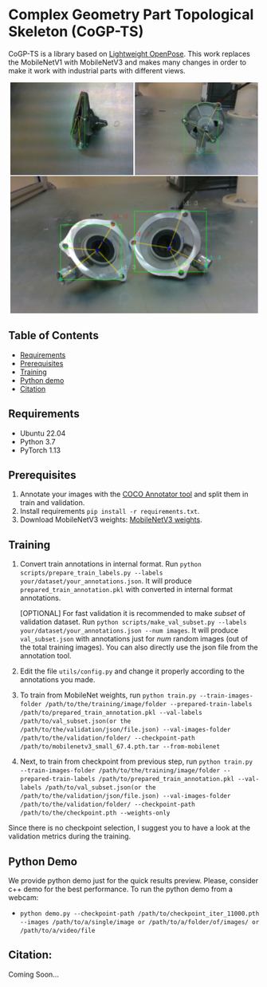 # Complex Geometry Part Topological Skeleton (CoGP-TS)

CoGP-TS is a library based on [Lightweight OpenPose](https://github.com/Daniil-Osokin/lightweight-human-pose-estimation.pytorch). This work replaces the MobileNetV1 with MobileNetV3 and makes many changes in order to make it work with industrial parts with different views.

<p align="center">
  <img src="images/samples.png" />
</p>

## Table of Contents

* [Requirements](#requirements)
* [Prerequisites](#prerequisites)
* [Training](#training)
* [Python demo](#python-demo)
* [Citation](#citation)

## Requirements

* Ubuntu 22.04
* Python 3.7
* PyTorch 1.13

## Prerequisites

1. Annotate your images with the [COCO Annotator tool](https://github.com/jsbroks/coco-annotator) and split them in train and validation.
2. Install requirements `pip install -r requirements.txt`.
3. Download MobileNetV3 weights: [MobileNetV3 weights](https://drive.google.com/file/d/1rsLPZDxRWWv5gDE2GDneMmZLyMiZrTvj/view?usp=share_link). 

## Training

1. Convert train annotations in internal format. Run `python scripts/prepare_train_labels.py --labels your/dataset/your_annotations.json`. It will produce `prepared_train_annotation.pkl` with converted in internal format annotations.

   [OPTIONAL] For fast validation it is recommended to make *subset* of validation dataset. Run `python scripts/make_val_subset.py --labels your/dataset/your_annotations.json --num images`. It will produce `val_subset.json` with annotations just for *num* random images (out of the total training images). You can also directly use the json file from the annotation tool.

2. Edit the file `utils/config.py` and change it properly according to the annotations you made.

3. To train from MobileNet weights, run `python train.py --train-images-folder /path/to/the/training/image/folder --prepared-train-labels /path/to/prepared_train_annotation.pkl --val-labels /path/to/val_subset.json(or the /path/to/the/validation/json/file.json) --val-images-folder /path/to/the/validation/folder/ --checkpoint-path /path/to/mobilenetv3_small_67.4.pth.tar --from-mobilenet`

4. Next, to train from checkpoint from previous step, run `python train.py --train-images-folder /path/to/the/training/image/folder --prepared-train-labels /path/to/prepared_train_annotation.pkl --val-labels /path/to/val_subset.json(or the /path/to/the/validation/json/file.json) --val-images-folder /path/to/the/validation/folder/ --checkpoint-path /path/to/the/checkpoint.pth --weights-only`

Since there is no checkpoint selection, I suggest you to have a look at the validation metrics during the training.

## Python Demo <a name="python-demo"/>

We provide python demo just for the quick results preview. Please, consider c++ demo for the best performance. To run the python demo from a webcam:
* `python demo.py --checkpoint-path /path/to/checkpoint_iter_11000.pth --images /path/to/a/single/image or /path/to/a/folder/of/images/ or /path/to/a/video/file`

## Citation:

Coming Soon...
